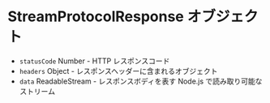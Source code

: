 # StreamProtocolResponse オブジェクト

* `statusCode` Number - HTTP レスポンスコード
* `headers` Object - レスポンスヘッダーに含まれるオブジェクト
* `data` ReadableStream - レスポンスボディを表す Node.js で読み取り可能なストリーム